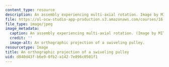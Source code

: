 ```yaml
---
content_type: resource
description: An assembly experiencing multi-axial rotation. Image by MIT Open Courseware.
file: https://ol-ocw-studio-app-production.s3.amazonaws.com/courses/16-07-dynamics-fall-2009/d840d43fb6e90fb2a1427e896c0501f1_16-07f09.jpg
file_type: image/jpeg
image_metadata:
  caption: An assembly experiencing multi-axial rotation. (Image by MIT OpenCourseWare.)
  credit: ''
  image-alt: An orthographic projection of a swiveling pulley.
resourcetype: Image
title: An orthographic projection of a swiveling pulley
uid: d840d43f-b6e9-0fb2-a142-7e896c0501f1
---
```

